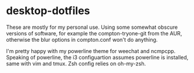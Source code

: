 # desktop-dotfiles

These are mostly for my personal use.  Using some somewhat obscure versions of software, for example the compton-tryone-git from the AUR, otherwise the blur options in compton.conf won't do anything.  

I'm pretty happy with my powerline theme for weechat and ncmpcpp.  Speaking of powerline, the i3 configuartion assumes powerline is installed, same with vim and tmux.  Zsh config relies on oh-my-zsh.

